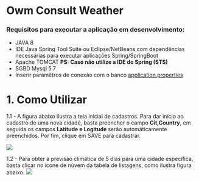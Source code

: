 <h1>Owm Consult Weather</h1>
<h3>Requisitos para executar a aplicação em desenvolvimento:</h3>
<ul>
  <li>JAVA 8</li>
  <li>IDE Java Spring Tool Suite ou Eclipse/NetBeans com dependências necessárias para executar aplicações Spring/SpringBoot</li>
  <li>Apache TOMCAT <b>PS: Caso não utilize a IDE do Spring (STS)</b></li>
  <li>SGBD Mysql 5.7</li>
  <li>Inserir paramêtros de conexão com o banco <a href="https://docs.spring.io/spring-boot/docs/current/reference/html/common-application-properties.html"<b>application.properties</b></a></li>

</ul>

<h1> 1. Como Utilizar</h1>
<p>1.1 - A figura abaixo ilustra a tela inicial de cadastros. Para dar início ao cadastro de uma nova cidade, basta preencher o campo <strong>Cit,Country</strong>, em seguida os campos <strong>Latitude e Logitude </strong> serão automáticamente preenchidos. Por fim, clique em SAVE para cadastrar.</p>
<img src="https://i.imgur.com/tJf4vHI.jpg"></img>

1.2 - Para obter a previsão climática de 5 dias para uma cidade específica, basta clicar no ícone de núvem da tabela de listagens, como ilustra figura abaixo.
<img src="https://imgur.com/dnatGDJ.jpg"></img>
